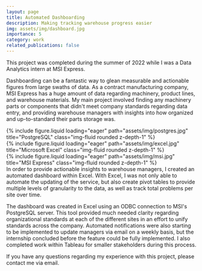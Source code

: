 ```yaml
---
layout: page
title: Automated Dashboarding
description: Making tracking warehouse progress easier
img: assets/img/dashboard.jpg
importance: 5
category: work
related_publications: false
---
```


This project was completed during the summer of 2022 while I was a Data Analytics intern at MSI Express.

Dashboarding can be a fantastic way to glean measurable and actionable figures from large swaths of data. As a contract manufacturing company, MSI Express has a huge amount of data regarding machinery, product lines, and warehouse materials. My main project involved finding any machinery parts or components that didn't meet company standards regarding data entry, and providing warehouse managers with insights into how organized and up-to-standard their parts storage was. 

<div class="row">
    <div class="col-sm mt-3 mt-md-0">
        {% include figure.liquid loading="eager" path="assets/img/postgres.jpg" title="PostgreSQL" class="img-fluid rounded z-depth-1" %}
    </div>
    <div class="col-sm mt-3 mt-md-0">
        {% include figure.liquid loading="eager" path="assets/img/excel.jpg" title="Microsoft Excel" class="img-fluid rounded z-depth-1" %}
    </div>
    <div class="col-sm mt-3 mt-md-0">
        {% include figure.liquid loading="eager" path="assets/img/msi.jpg" title="MSI Express" class="img-fluid rounded z-depth-1" %}
    </div>
</div>
<div class="caption">
    In order to provide actionable insights to warehouse managers, I created an automated dashboard within Excel. With Excel, I was not only able to automate the updating of the service, but also create pivot tables to provide multiple levels of granularity to the data, as well as track total problems per site over time.
</div>

The dashboard was created in Excel using an ODBC connection to MSI's PostgreSQL server. This tool provided much needed clarity regarding organizational standards at each of the different sites in an effort to unify standards across the company. Automated notifications were also starting to be implemented to update managers via email on a weekly basis, but the internship concluded before the feature could be fully implemented. I also completed work within Tableau for smaller stakeholders during this process.

If you have any questions regarding my experience with this project, please contact me via email.
